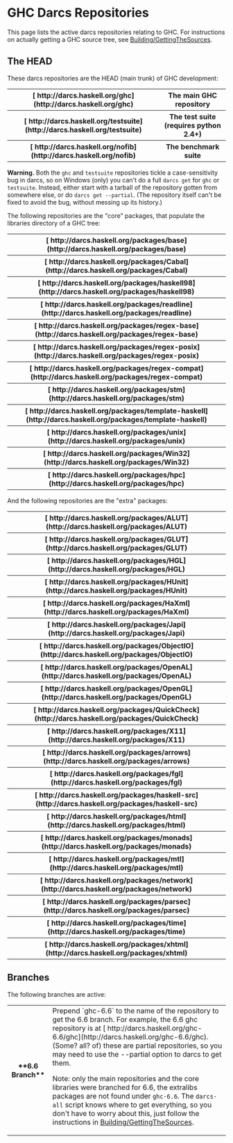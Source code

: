 


# GHC Darcs Repositories



This page lists the active darcs repositories relating to GHC.  For instructions on actually getting a GHC source tree, see [Building/GettingTheSources](building/getting-the-sources).


## The HEAD



These darcs repositories are the HEAD (main trunk) of GHC development:


<table><tr><th>[
http://darcs.haskell.org/ghc](http://darcs.haskell.org/ghc)</th>
<th>The main GHC repository
</th></tr>
<tr><th>[
http://darcs.haskell.org/testsuite](http://darcs.haskell.org/testsuite)</th>
<th>The test suite (requires python 2.4+) 
</th></tr>
<tr><th>[ http://darcs.haskell.org/nofib](http://darcs.haskell.org/nofib)</th>
<th>The benchmark suite
</th></tr></table>



**Warning.**  Both the `ghc` and `testsuite` repositories tickle a case-sensitivity bug in darcs, so on Windows (only) you can't do a full `darcs get` for `ghc` or `testsuite`.  Instead, either start with a tarball of the repository gotten from somewhere else, or do `darcs get --partial`.  (The repository itself can't be fixed to avoid the bug, without messing up its history.)



The following repositories are the "core" packages, that populate the libraries directory of a GHC tree:


<table><tr><th>[
http://darcs.haskell.org/packages/base](http://darcs.haskell.org/packages/base)
</th></tr>
<tr><th>[
http://darcs.haskell.org/packages/Cabal](http://darcs.haskell.org/packages/Cabal)
</th></tr>
<tr><th>[
http://darcs.haskell.org/packages/haskell98](http://darcs.haskell.org/packages/haskell98)
</th></tr>
<tr><th>[
http://darcs.haskell.org/packages/readline](http://darcs.haskell.org/packages/readline)
</th></tr>
<tr><th>[
http://darcs.haskell.org/packages/regex-base](http://darcs.haskell.org/packages/regex-base)
</th></tr>
<tr><th>[
http://darcs.haskell.org/packages/regex-posix](http://darcs.haskell.org/packages/regex-posix)
</th></tr>
<tr><th>[
http://darcs.haskell.org/packages/regex-compat](http://darcs.haskell.org/packages/regex-compat)
</th></tr>
<tr><th>[
http://darcs.haskell.org/packages/stm](http://darcs.haskell.org/packages/stm)
</th></tr>
<tr><th>[
http://darcs.haskell.org/packages/template-haskell](http://darcs.haskell.org/packages/template-haskell)
</th></tr>
<tr><th>[
http://darcs.haskell.org/packages/unix](http://darcs.haskell.org/packages/unix)
</th></tr>
<tr><th>[
http://darcs.haskell.org/packages/Win32](http://darcs.haskell.org/packages/Win32)
</th></tr>
<tr><th>[
http://darcs.haskell.org/packages/hpc](http://darcs.haskell.org/packages/hpc)
</th></tr></table>



And the following repositories are the "extra" packages:


<table><tr><th>[
http://darcs.haskell.org/packages/ALUT](http://darcs.haskell.org/packages/ALUT)
</th></tr>
<tr><th>[
http://darcs.haskell.org/packages/GLUT](http://darcs.haskell.org/packages/GLUT)
</th></tr>
<tr><th>[
http://darcs.haskell.org/packages/HGL](http://darcs.haskell.org/packages/HGL)
</th></tr>
<tr><th>[
http://darcs.haskell.org/packages/HUnit](http://darcs.haskell.org/packages/HUnit)
</th></tr>
<tr><th>[
http://darcs.haskell.org/packages/HaXml](http://darcs.haskell.org/packages/HaXml)
</th></tr>
<tr><th>[
http://darcs.haskell.org/packages/Japi](http://darcs.haskell.org/packages/Japi)
</th></tr>
<tr><th>[
http://darcs.haskell.org/packages/ObjectIO](http://darcs.haskell.org/packages/ObjectIO)
</th></tr>
<tr><th>[
http://darcs.haskell.org/packages/OpenAL](http://darcs.haskell.org/packages/OpenAL)
</th></tr>
<tr><th>[
http://darcs.haskell.org/packages/OpenGL](http://darcs.haskell.org/packages/OpenGL)
</th></tr>
<tr><th>[
http://darcs.haskell.org/packages/QuickCheck](http://darcs.haskell.org/packages/QuickCheck)
</th></tr>
<tr><th>[
http://darcs.haskell.org/packages/X11](http://darcs.haskell.org/packages/X11)
</th></tr>
<tr><th>[
http://darcs.haskell.org/packages/arrows](http://darcs.haskell.org/packages/arrows)
</th></tr>
<tr><th>[
http://darcs.haskell.org/packages/fgl](http://darcs.haskell.org/packages/fgl)
</th></tr>
<tr><th>[
http://darcs.haskell.org/packages/haskell-src](http://darcs.haskell.org/packages/haskell-src)
</th></tr>
<tr><th>[
http://darcs.haskell.org/packages/html](http://darcs.haskell.org/packages/html)
</th></tr>
<tr><th>[
http://darcs.haskell.org/packages/monads](http://darcs.haskell.org/packages/monads)
</th></tr>
<tr><th>[
http://darcs.haskell.org/packages/mtl](http://darcs.haskell.org/packages/mtl)
</th></tr>
<tr><th>[
http://darcs.haskell.org/packages/network](http://darcs.haskell.org/packages/network)
</th></tr>
<tr><th>[
http://darcs.haskell.org/packages/parsec](http://darcs.haskell.org/packages/parsec)
</th></tr>
<tr><th>[
http://darcs.haskell.org/packages/time](http://darcs.haskell.org/packages/time)
</th></tr>
<tr><th>[
http://darcs.haskell.org/packages/xhtml](http://darcs.haskell.org/packages/xhtml)
</th></tr></table>


## Branches



The following branches are active:


<table><tr><th>**6.6 Branch**</th>
<td>
Prepend `ghc-6.6` to the name of the repository to get the 6.6 branch.  For example,
the 6.6 ghc repository is at [
http://darcs.haskell.org/ghc-6.6/ghc](http://darcs.haskell.org/ghc-6.6/ghc). (Some? all? of) these
are partial repositories, so you may need to use the --partial option to darcs to get them.

Note: only the main repositories and the core libraries were branched for 6.6, the
extralibs packages are not found under `ghc-6.6`.  The `darcs-all` script knows
where to get everything, so you don't have to worry about this, just follow the
instructions in [Building/GettingTheSources](building/getting-the-sources).
</td></tr></table>


